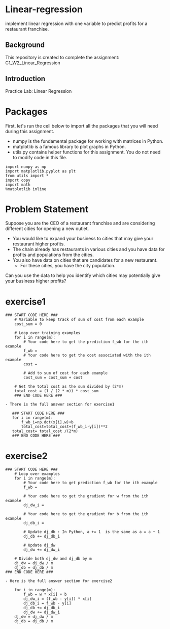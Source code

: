 # Linear-regression
 implement linear regression with one variable to predict profits for a restaurant franchise.
 
 ## Background 
 This repository is created to complete the assignment: C1_W2_Linear_Regression
 
 ## Introduction
 Practice Lab: Linear Regression

# Packages
First, let's run the cell below to import all the packages that you will need during this assignment.

- numpy is the fundamental package for working with matrices in Python.
- matplotlib is a famous library to plot graphs in Python.
- utils.py contains helper functions for this assignment. You do not need to modify code in this file.

```
import numpy as np
import matplotlib.pyplot as plt
from utils import *
import copy
import math
%matplotlib inline
```

# Problem Statement
Suppose you are the CEO of a restaurant franchise and are considering different cities for opening a new outlet.
- You would like to expand your business to cities that may give your restaurant higher profits.
- The chain already has restaurants in various cities and you have data for profits and populations from the cities.
- You also have data on cities that are candidates for a new restaurant.
  - For these cities, you have the city population.
 
Can you use the data to help you identify which cities may potentially give your business higher profits?

# exercise1
```
### START CODE HERE ###  
    # Variable to keep track of sum of cost from each example
    cost_sum = 0

    # Loop over training examples
    for i in range(m):
        # Your code here to get the prediction f_wb for the ith example
        f_wb = 
        # Your code here to get the cost associated with the ith example
        cost = 

        # Add to sum of cost for each example
        cost_sum = cost_sum + cost 

    # Get the total cost as the sum divided by (2*m)
    total_cost = (1 / (2 * m)) * cost_sum
    ### END CODE HERE ### 
 ```
    
    - There is the full answer section for exercise1 
    
 ```
    ### START CODE HERE ### 
    for i in range(m):
        f_wb_i=np.dot(x[i],w)+b
        total_cost=total_cost+(f_wb_i-y[i])**2
    total_cost= total_cost /(2*m)  
    ### END CODE HERE ### 
```
# exercise2
```
### START CODE HERE ### 
    # Loop over examples
    for i in range(m):  
        # Your code here to get prediction f_wb for the ith example
        f_wb = 

        # Your code here to get the gradient for w from the ith example 
        dj_dw_i = 

        # Your code here to get the gradient for b from the ith example 
        dj_db_i = 

        # Update dj_db : In Python, a += 1  is the same as a = a + 1
        dj_db += dj_db_i

        # Update dj_dw
        dj_dw += dj_dw_i

    # Divide both dj_dw and dj_db by m
    dj_dw = dj_dw / m
    dj_db = dj_db / m
### END CODE HERE ### 
```

    - Here is the full answer section for exercise2
    
    
```
    for i in range(m): 
        f_wb = w * x[i] + b
        dj_dw_i = (f_wb - y[i]) * x[i]
        dj_db_i = f_wb - y[i]
        dj_db += dj_db_i
        dj_dw += dj_dw_i
    dj_dw = dj_dw / m
    dj_db = dj_db / m
    
````
